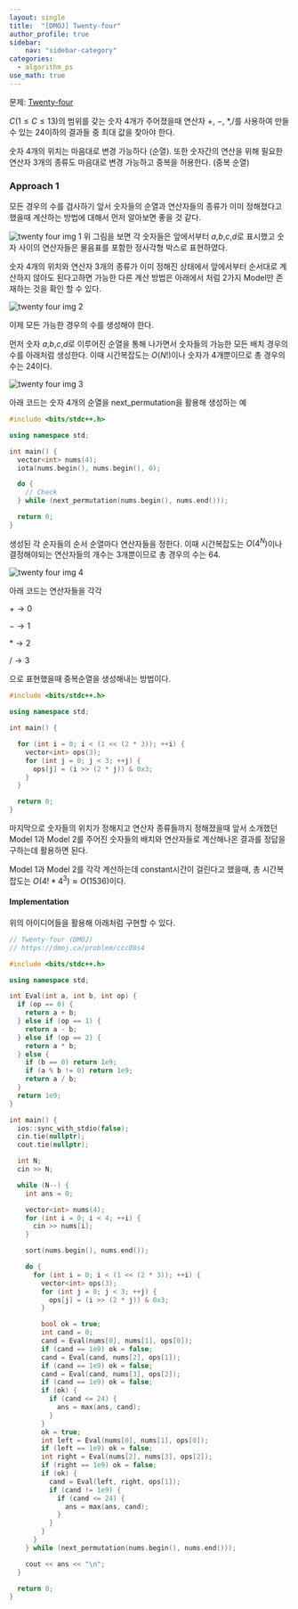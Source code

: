 ```yaml
---
layout: single
title:  "[DMOJ] Twenty-four"
author_profile: true
sidebar:
    nav: "sidebar-category"
categories:
  - algorithm_ps
use_math: true
---
```


문제: [Twenty-four](https://dmoj.ca/problem/ccc08s4)

$C (1 \leq C \leq 13)$의 범위를 갖는 숫자 4개가 주어졌을때 연산자 $+$, $-$, $*$,$/$를 사용하여 만들 수 있는 24이하의 결과들 중 최대 값을 찾아야 한다.

숫자 4개의 위치는 마음대로 변경 가능하다 (순열).
또한 숫자간의 연산을 위해 필요한 연산자 3개의 종류도 마음대로 변경 가능하고 중복을 허용한다. (중복 순열)

### Approach 1
모든 경우의 수를 검사하기 앞서 숫자들의 순열과 연산자들의 종류가 이미 정해졌다고 했을때 계산하는 방법에 대해서 먼저 알아보면 좋을 것 같다.

![twenty four img 1](/assets/image/algorithm_ps/twenty_four/twenty_four_img_1.png)
위 그림을 보면 각 숫자들은 앞에서부터 $a$,$b$,$c$,$d$로 표시했고 숫자 사이의 연산자들은 물음표를 포함한 정사각형 박스로 표현하였다. 

숫자 4개의 위치와 연산자 3개의 종류가 이미 정해진 상태에서 앞에서부터 순서대로 계산하지 않아도 된다고하면 가능한 다른 계산 방법은 아래에서 처럼 2가지 Model만 존재하는 것을 확인 할 수 있다.

![twenty four img 2](/assets/image/algorithm_ps/twenty_four/twenty_four_img_2.png)

이제 모든 가능한 경우의 수를 생성해야 한다.

먼저 숫자 $a$,$b$,$c$,$d$로 이루어진 순열을 통해 나가면서 숫자들의 가능한 모든 배치 경우의 수를 아래처럼 생성한다. 이때 시간복잡도는 $O(N!)$이나 숫자가 4개뿐이므로 총 경우의 수는 24이다.

![twenty four img 3](/assets/image/algorithm_ps/twenty_four/twenty_four_img_3.png)

아래 코드는 숫자 4개의 순열을 next_permutation을 활용해 생성하는 예
```cpp
#include <bits/stdc++.h>

using namespace std;

int main() {
  vector<int> nums(4);
  iota(nums.begin(), nums.begin(), 0);

  do {
    // Check
  } while (next_permutation(nums.begin(), nums.end()));

  return 0;
}

```

생성된 각 순자들의 순서 순열마다 연산자들을 정한다. 이때 시간복잡도는 $O(4^N)$이나 결정해야되는 연산자들의 개수는 3개뿐이므로 총 경우의 수는 64.

![twenty four img 4](/assets/image/algorithm_ps/twenty_four/twenty_four_img_4.png)

아래 코드는 연산자들을 각각

$+ \rightarrow 0$

$- \rightarrow 1$

$* \rightarrow 2$

$/ \rightarrow 3$

으로 표현했을때 중복순열을 생성해내는 방법이다.

```cpp
#include <bits/stdc++.h>

using namespace std;

int main() {

  for (int i = 0; i < (1 << (2 * 3)); ++i) {
    vector<int> ops(3);
    for (int j = 0; j < 3; ++j) {
      ops[j] = (i >> (2 * j)) & 0x3;
    }
  }

  return 0;
}
```

마지막으로 숫자들의 위치가 정해지고 연산자 종류들까지 정해졌을때 앞서 소개했던 Model 1과 Model 2를 주어진 숫자들의 배치와 연산자들로 계산해나온 결과를 정답을 구하는데 활용하면 된다.

Model 1과 Model 2를 각각 계산하는데 constant시간이 걸린다고 했을때, 총 시간복잡도는 $O(4! * 4^3) \approx O(1536)$이다. 

#### Implementation
위의 아이디어들을 활용해 아래처럼 구현할 수 있다.
```cpp
// Twenty-four (DMOJ)
// https://dmoj.ca/problem/ccc08s4

#include <bits/stdc++.h>

using namespace std;

int Eval(int a, int b, int op) {
  if (op == 0) {
    return a + b;
  } else if (op == 1) {
    return a - b;
  } else if (op == 2) {
    return a * b;
  } else {
    if (b == 0) return 1e9;
    if (a % b != 0) return 1e9;
    return a / b;
  }
  return 1e9;
}

int main() {
  ios::sync_with_stdio(false);
  cin.tie(nullptr);
  cout.tie(nullptr);

  int N;
  cin >> N;

  while (N--) {
    int ans = 0;

    vector<int> nums(4);
    for (int i = 0; i < 4; ++i) {
      cin >> nums[i];
    }

    sort(nums.begin(), nums.end());

    do {
      for (int i = 0; i < (1 << (2 * 3)); ++i) {
        vector<int> ops(3);
        for (int j = 0; j < 3; ++j) {
          ops[j] = (i >> (2 * j)) & 0x3;
        }

        bool ok = true;
        int cand = 0;
        cand = Eval(nums[0], nums[1], ops[0]);
        if (cand == 1e9) ok = false;
        cand = Eval(cand, nums[2], ops[1]);
        if (cand == 1e9) ok = false;
        cand = Eval(cand, nums[3], ops[2]);
        if (cand == 1e9) ok = false;
        if (ok) {
          if (cand <= 24) {
            ans = max(ans, cand);
          }
        }
        ok = true;
        int left = Eval(nums[0], nums[1], ops[0]);
        if (left == 1e9) ok = false;
        int right = Eval(nums[2], nums[3], ops[2]);
        if (right == 1e9) ok = false;
        if (ok) {
          cand = Eval(left, right, ops[1]);
          if (cand != 1e9) {
            if (cand <= 24) {
              ans = max(ans, cand);
            }
          }
        }
      }
    } while (next_permutation(nums.begin(), nums.end()));

    cout << ans << "\n";
  }

  return 0;
}
```


